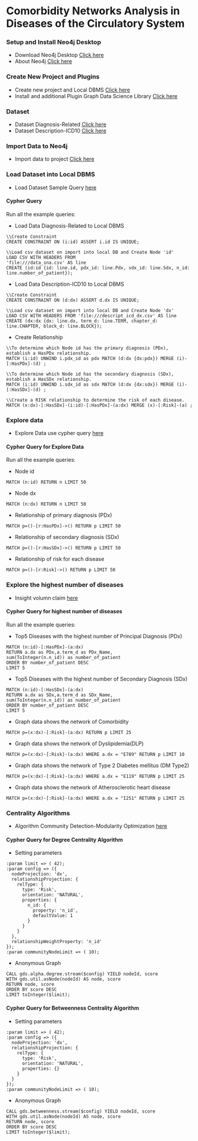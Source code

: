 # Comorbidity Networks Analysis in Diseases of the Circulatory System
### Setup and Install Neo4j Desktop
 - Download Neo4j Desktop [Click here](https://neo4j.com/download/)
 - About Neo4j [Click here](https://neo4j.com/product/#neo4j-desktop)
### Create New Project and Plugins
- Create new project and Local DBMS [Click here](https://github.com/jutamask/sna-project/blob/main/Create%20new%20project%20.pdf)
- Install and additional Plugin Graph Data Science Library  [Click here](https://github.com/jutamask/sna-project/blob/main/Install%20-%20Graph%20Data%20Science%20Library.pdf)
### Dataset
- Dataset Diagnosis-Related  [Click here](https://github.com/jutamask/sna-project/blob/main/data_sna.csv)
- Dataset Description-ICD10 [Click here](https://github.com/jutamask/sna-project/blob/main/descript_icd_dx.csv)

### Import Data to Neo4j
- Import data to project [Click here](https://github.com/jutamask/sna-project/blob/main/Import%20Data%20to%20Neo4j.pdf)
### Load Dataset into Local DBMS
- Load Dataset Sample Query [here](https://github.com/phuritanc/git-snaneo4j/blob/main/Load%20Data.pdf)
#### Cypher Query
Run all the example queries:
- Load Data Diagnosis-Related to Local DBMS
```
\\Create Constraint
CREATE CONSTRAINT ON (i:id) ASSERT i.id IS UNIQUE;
```
```
\\Load csv dataset on import into local DB and Create Node 'id'
LOAD CSV WITH HEADERS FROM 
'file:///data_sna.csv' AS line 
CREATE (id:id {id: line.id, pdx_id: line.Pdx, sdx_id: line.Sdx, n_id: line.number_of_patient});
```
- Load Data Description-ICD10 to Local DBMS
```
\\Create Constraint
CREATE CONSTRAINT ON (d:dx) ASSERT d.dx IS UNIQUE;
```
```
\\Load csv dataset on import into local DB and Create Node 'dx'
LOAD CSV WITH HEADERS FROM 'file:///descript_icd_dx.csv' AS line 
CREATE (dx:dx {dx: line.dx, term_d: line.TERM, chapter_d: line.CHAPTER, block_d: line.BLOCK});
```
- Create Relationship
```
\\To determine which Node id has the primary diagnosis (PDx), establish a HasPDx relationship.
MATCH (i:id) UNWIND i.pdx_id as pdx MATCH (d:dx {dx:pdx}) MERGE (i)-[:HasPDx]-(d) ;
```
```
\\To determine which Node id has the secondary diagnosis (SDx), establish a HasSDx relationship.
MATCH (i:id) UNWIND i.sdx_id as sdx MATCH (d:dx {dx:sdx}) MERGE (i)-[:HasSDx]-(d) ;
```
```
\\Create a RISK relationship to determine the risk of each disease.
MATCH (x:dx)-[:HasSDx]-(i:id)-[:HasPDx]-(a:dx) MERGE (x)-[:Risk]-(a) ;
```

### Explore data
- Explore Data use cypher query [here](https://github.com/phuritanc/git-snaneo4j/blob/main/Explore%20Data%20Node%20and%20Relationship.pdf)
#### Cypher Query for Explore Data
Run all the example queries:
- Node id
```
MATCH (n:id) RETURN n LIMIT 50
```
- Node dx
```
MATCH (n:dx) RETURN n LIMIT 50
```
- Relationship of primary diagnosis (PDx)
```
MATCH p=()-[r:HasPDx]->() RETURN p LIMIT 50
```
- Relationship of secondary diagnosis (SDx)
```
MATCH p=()-[r:HasSDx]->() RETURN p LIMIT 50
```
- Relationship of risk for each disease
```
MATCH p=()-[r:Risk]->() RETURN p LIMIT 50
```
### Explore the highest number of diseases
- Insight volumn claim [here](https://github.com/phuritanc/git-snaneo4j/blob/main/largest%20number%20of%20claim.pdf)
#### Cypher Query for highest number of diseases
Run all the example queries:
- Top5 Diseases with the highest number of Principal Diagnosis (PDx)
``` 
MATCH (n:id)-[:HasPDx]-(a:dx)
RETURN a.dx as PDx,a.term_d as PDx_Name,
sum(ToInteger(n.n_id)) as number_of_patient
ORDER BY number_of_patient DESC
LIMIT 5 
```
- Top5 Diseases with the highest number of Secondary Diagnosis (SDx)
```
MATCH (n:id)-[:HasSDx]-(a:dx)
RETURN a.dx as SDx,a.term_d as SDx_Name,
sum(ToInteger(n.n_id)) as number_of_patient
ORDER BY number_of_patient DESC
LIMIT 5 
```
- Graph data shows the network of Comorbidity
```
MATCH p=(x:dx)-[:Risk]-(a:dx) RETURN p LIMIT 25
```
- Graph data shows the network of Dyslipidemia(DLP)
```
MATCH p=(x:dx)-[:Risk]-(a:dx) WHERE a.dx = "E789" RETURN p LIMIT 10
```
- Graph data shows the network of Type 2 Diabetes mellitus (DM Type2)
```
MATCH p=(x:dx)-[:Risk]-(a:dx) WHERE a.dx = "E119" RETURN p LIMIT 25
```
- Graph data shows the network of Atherosclerotic heart disease
```
MATCH p=(x:dx)-[:Risk]-(a:dx) WHERE a.dx = "I251" RETURN p LIMIT 25
```
### Centrality Algorithms
- Algorithm Community Detection-Modularity Optimization [here](https://github.com/phuritanc/git-snaneo4j/blob/main/Algorithm.pdf)
#### Cypher Query for Degree Centrality Algorithm
- Setting parameters
```
:param limit => ( 42);
:param config => ({
  nodeProjection: 'dx',
  relationshipProjection: {
    relType: {
      type: 'Risk',
      orientation: 'NATURAL',
      properties: {
        n_id: {
          property: 'n_id',
          defaultValue: 1
        }
      }
    }
  },
  relationshipWeightProperty: 'n_id'
});
:param communityNodeLimit => ( 10);
```
- Anonymous Graph
```
CALL gds.alpha.degree.stream($config) YIELD nodeId, score
WITH gds.util.asNode(nodeId) AS node, score
RETURN node, score
ORDER BY score DESC
LIMIT toInteger($limit);
```
#### Cypher Query for Betweenness Centrality Algorithm
- Setting parameters
```
:param limit => ( 42);
:param config => ({
  nodeProjection: 'dx',
  relationshipProjection: {
    relType: {
      type: 'Risk',
      orientation: 'NATURAL',
      properties: {}
    }
  }
});
:param communityNodeLimit => ( 10);
```
- Anonymous Graph
```
CALL gds.betweenness.stream($config) YIELD nodeId, score
WITH gds.util.asNode(nodeId) AS node, score
RETURN node, score
ORDER BY score DESC
LIMIT toInteger($limit);
```

